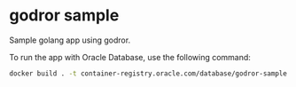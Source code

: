 # godror sample

Sample golang app using godror.

To run the app with Oracle Database, use the following command:

```bash
docker build . -t container-registry.oracle.com/database/godror-sample:latest && docker-compose up
```
